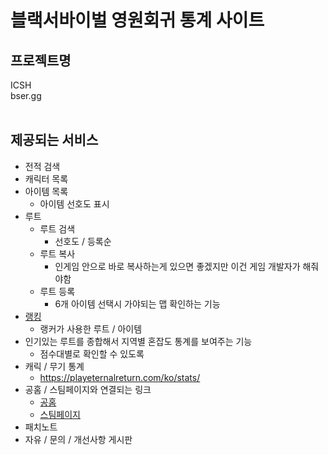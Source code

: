 # 블랙서바이벌 영원회귀 통계 사이트

## 프로젝트명
ICSH<br>
bser.gg<br><br>

## 제공되는 서비스
- 전적 검색
- 캐릭터 목록
- 아이템 목록
    - 아이템 선호도 표시
- 루트
    - 루트 검색
        - 선호도 / 등록순
    - 루트 복사
        - 인게임 안으로 바로 복사하는게 있으면 좋겠지만 이건 게임 개발자가 해줘야함
    - 루트 등록
        - 6개 아이템 선택시 가야되는 맵 확인하는 기능
- [랭킹](https://playeternalreturn.com/ko/ranking/)
    - 랭커가 사용한 루트 / 아이템
- 인기있는 루트를 종합해서 지역별 혼잡도 통계를 보여주는 기능
    - 점수대별로 확인할 수 있도록 
- 캐릭 / 무기 통계
    - https://playeternalreturn.com/ko/stats/
- 공홈 / 스팀페이지와 연결되는 링크
    - [공홈](https://playeternalreturn.com/ko/)
    - [스팀페이지](https://store.steampowered.com/app/1049590/Eternal_Return_Black_Survival/)
- 패치노트
- 자유 / 문의 / 개선사항 게시판